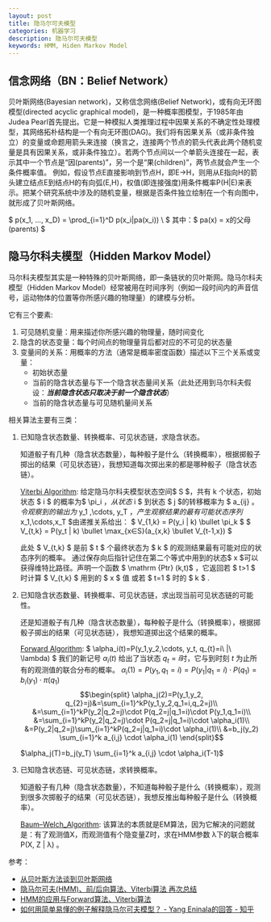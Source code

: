 ```yaml
---
layout: post
title: 隐马尔可夫模型
categories: 机器学习
description: 隐马尔可夫模型
keywords: HMM, Hiden Markov Model
---
```


## 信念网络（BN：Belief Network）
贝叶斯网络(Bayesian network)，又称信念网络(Belief Network)，或有向无环图模型(directed acyclic graphical model)，是一种概率图模型，于1985年由Judea Pearl首先提出。它是一种模拟人类推理过程中因果关系的不确定性处理模型，其网络拓朴结构是一个有向无环图(DAG)。我们将有因果关系（或非条件独立）的变量或命题用箭头来连接（换言之，连接两个节点的箭头代表此两个随机变量是具有因果关系，或非条件独立）。若两个节点间以一个单箭头连接在一起，表示其中一个节点是“因(parents)”，另一个是“果(children)”，两节点就会产生一个条件概率值。 例如，假设节点E直接影响到节点H，即E→H，则用从E指向H的箭头建立结点E到结点H的有向弧(E,H)，权值(即连接强度)用条件概率P(H|E)来表示。把某个研究系统中涉及的随机变量，根据是否条件独立绘制在一个有向图中，就形成了贝叶斯网络。

$ p(x_1, ..., x_D) = \prod_{i=1}^D p(x_i|pa(x_i)) \\ $
其中：$ pa(x) = x的父母(parents) $

## 隐马尔科夫模型（Hidden Markov Model）

马尔科夫模型其实是一种特殊的贝叶斯网络，即一条链状的贝叶斯网。隐马尔科夫模型（Hidden Markov Model）经常被用在时间序列（例如一段时间内的声音信号，运动物体的位置等你所感兴趣的物理量）的建模与分析。

它有三个要素:

1. 可见随机变量：用来描述你所感兴趣的物理量，随时间变化
2. 隐含的状态变量：每个时间点的物理量背后都对应的不可见的状态量
3. 变量间的关系：用概率的方法（通常是概率密度函数）描述以下三个关系或变量：
    * 初始状态量
    * 当前的隐含状态量与下一个隐含状态量间关系（此处还用到马尔科夫假设：***当前隐含状态只取决于前一个隐含状态***）
    * 当前的隐含状态量与可见随机量间关系

相关算法主要有三类：

1. 已知隐含状态数量、转换概率、可见状态链，求隐含状态。

    知道骰子有几种（隐含状态数量），每种骰子是什么（转换概率），根据掷骰子掷出的结果（可见状态链），我想知道每次掷出来的都是哪种骰子（隐含状态链）。

    [Viterbi Algorithm](https://en.wikipedia.org/wiki/Viterbi_algorithm):
    给定隐马尔科夫模型状态空间$ S $，共有 k 个状态，初始状态 $ i $ 的概率为$ \pi_i $，从状态$ i $ 到状态 $ j $的转移概率为 $ a_{ij} $。令观察到的输出为$ y_1 ,\cdots, y_T $，产生观察结果的最有可能状态序列$ x_1,\cdots,x_T $由递推关系给出：
    $ V_{1,k} = P(y_i | k) \bullet \pi_k $
    $ V_{t,k} = P(y_t | k) \bullet \max_{x∈S}(a_{x,k} \bullet V_{t-1,x}) $

    此处 $ V_{t,k} $ 是前 $ t $ 个最终状态为 $ k $ 的观测结果最有可能对应的状态序列的概率。 通过保存向后指针记住在第二个等式中用到的状态$ x $可以获得维特比路径。声明一个函数 $ \mathrm {Ptr} (k,t)$ ，它返回若 $ t>1 $ 时计算 $ V_{t,k} $ 用到的 $ x $ 值 或若 $ t=1 $ 时的 $ k $ .

2. 已知隐含状态数量、转换概率、可见状态链，求出现当前可见状态链的可能性。

    还是知道骰子有几种（隐含状态数量），每种骰子是什么（转换概率），根据掷骰子掷出的结果（可见状态链），我想知道掷出这个结果的概率。

    [Forward Algorithm](https://en.wikipedia.org/wiki/Forward_algorithm):
    $ \alpha_i(t)=P(y_1,y_2,\cdots, y_t, q_{t}=i\ |\ \lambda) $
    我们的新记号 $\alpha_i(t)$ 给出了当状态 $q_{t}=i$时，它与到时刻 $t$ 为止所有的观测值的联合分布的概率。
    $\alpha_i(1)=P(y_1, q_{1}=i)=P(y_1|q_1=i)\cdot P(q_1)=b_i(y_1)\cdot \pi(q_1)$
    $$\begin{split} \alpha_j(2)=P(y_1,y_2, q_{2}=j)&=\sum_{i=1}^kP(y_1,y_2,q_1=i,q_2=j)\\ &=\sum_{i=1}^kP(y_2|q_2=j)\cdot P(q_2=j|q_1=i)\cdot P(y_1,q_1=i)\\ &=\sum_{i=1}^kP(y_2|q_2=j)\cdot P(q_2=j|q_1=i)\cdot \alpha_i(1)\\ &=P(y_2|q_2=j)\sum_{i=1}^kP(q_2=j|q_1=i)\cdot \alpha_i(1)\\ &=b_j(y_2) \sum_{i=1}^k a_{i,j} \cdot \alpha_i(1) \end{split}$$

    $\alpha_j(T)=b_j(y_T) \sum_{i=1}^k a_{i,j} \cdot \alpha_i(T-1)$

3. 已知隐含状态链、可见状态链，求转换概率。

    知道骰子有几种（隐含状态数量），不知道每种骰子是什么（转换概率），观测到很多次掷骰子的结果（可见状态链），我想反推出每种骰子是什么（转换概率）。

    [Baum–Welch_Algorithm](https://en.wikipedia.org/wiki/Baum–Welch_algorithm):
    该算法的本质就是EM算法，因为它解决的问题就是：有了观测值X，而观测值有个隐变量Z时，求在HMM参数 λ下的联合概率P(X, Z | λ) 。

参考：

* [从贝叶斯方法谈到贝叶斯网络](http://blog.csdn.net/zdy0_2004/article/details/41096141)
* [隐马尔可夫(HMM)、前/后向算法、Viterbi算法 再次总结](http://blog.csdn.net/xueyingxue001/article/details/52396494)
* [HMM的应用与Forward算法、Viterbi算法](http://blog.csdn.net/baimafujinji/article/details/51322186)
* [如何用简单易懂的例子解释隐马尔可夫模型？ - Yang Eninala的回答 - 知乎](https://www.zhihu.com/question/20962240/answer/33438846)